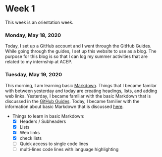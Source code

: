 # Week 1
This week is an orientation week. 

### Monday, May 18, 2020
Today, I set up a GitHub account and I went through the GitHub Guides. While going through the guides, I set up this website 
to use as a blog. The purpose for this blog is so that I can log my summer activities that are related to my internship
at ACEP.

### Tuesday, May 19, 2020
This morning, I am learning basic [Markdown](https://www.markdownguide.org/basic-syntax/). Things that I became familar with between 
yesterday and today are creating headings, lists, and adding web links. Yesterday, I became familiar with the basic Markdown that is 
discussed in the [GitHub Guides](https://guides.github.com/features/mastering-markdown/). Today, I became familier with the information 
about basic Markdown that is discussed [here](https://www.markdownguide.org/basic-syntax/).

* Things to learn in basic Markdown:
  * [x] Headers / Subheaders 
  * [x] Lists 
  * [x] Web links 
  * [x] check lists 
  * [ ] Quick access to single code lines 
  * [ ] multi-lines code lines with language highlighting 
